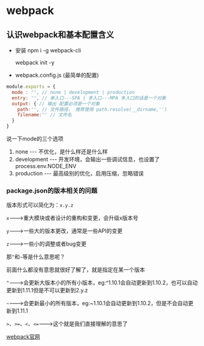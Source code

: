 # webpack

## 认识webpack和基本配置含义

* 安装
  npm i -g webpack-cli
  
  webpack init -y

* webpack.config.js (最简单的配置)

```js
module.exports = {
  mode : '', // none | development | production
  entry: '', // 单入口---SPA | 多入口---MPA 多入口的话是一个对象
  output: { // 输出 配置必须是一个对象
    path:'', // 文件路径， 推荐使用 path.resolve(__dirname,'')
    filename:'' // 文件名
  }
}
```

说一下mode的三个选项

1. none --- 不优化，是什么样还是什么样
2. development --- 开发环境，会输出一些调试信息，也设置了process.env.NODE_ENV
3. production --- 最高级别的优化，启用压缩，忽略错误

### package.json的版本相关的问题

版本形式可以简化为：`x.y.z`

`x`--->重大模块或者设计的重构和变更，会升级x版本号

`y`--->一些大的版本更改，通常是一些API的变更

`z`--->一些小的调整或者bug变更

那`^`和`~`等是什么意思呢？

前面什么都没有意思就很好了解了，就是指定在某一个版本

`^`--->会更新大版本小的所有小版本，eg:^1.10.1会自动更新到1.10.2，也可以自动更新到1.11.1但是不可以更新到2.y.z

`~`--->会更新最小的所有版本，eg:~1.10.1会自动更新到1.10.2，但是不会自动更新到1.11.1

`>`、`>=`、`<`、`<=`--->这个就是我们直接理解的意思了

[webpack官网](https://www.webpackjs.com/)

<back-to-top />

<gitask />